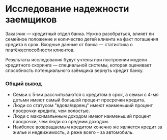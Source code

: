 # Исследование надежности заемщиков

Заказчик — кредитный отдел банка. Нужно разобраться, влияет ли семейное положение и количество детей клиента на факт погашения кредита в срок. Входные данные от банка — статистика о платёжеспособности клиентов.

Результаты исследования будут учтены при построении модели кредитного скоринга — специальной системы, которая оценивает способность потенциального заёмщика вернуть кредит банку.

### Общий вывод

* Семьи с 5-ми рассчитываются с кредитом в срок, а семьи с 4-мя детьми имеют самый большой процент просрочки кредита.
* Люди со статусом "вдова/вдовец" имеют наименьший процент просрочки кредита, чем холостые.
* Люди с максимальнным доходом имеют наименьший процент просрочки, чем люди со средним доходом.
* Наиболее возвращаемым кредитом конечно же является кредит за жилье и недвижимость, а реже всего - за автомобиль.
